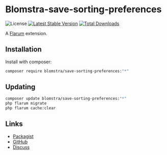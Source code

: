 # Blomstra-save-sorting-preferences

![License](https://img.shields.io/badge/license-MIT-blue.svg) [![Latest Stable Version](https://img.shields.io/packagist/v/blomstra/save-sorting-preferences.svg)](https://packagist.org/packages/blomstra/save-sorting-preferences) [![Total Downloads](https://img.shields.io/packagist/dt/blomstra/save-sorting-preferences.svg)](https://packagist.org/packages/blomstra/save-sorting-preferences)

A [Flarum](http://flarum.org) extension. 

## Installation

Install with composer:

```sh
composer require blomstra/save-sorting-preferences:"*"
```

## Updating

```sh
composer update blomstra/save-sorting-preferences:"*"
php flarum migrate
php flarum cache:clear
```

## Links

- [Packagist](https://packagist.org/packages/blomstra/save-sorting-preferences)
- [GitHub](https://github.com/blomstra/save-sorting-preferences)
- [Discuss](https://discuss.flarum.org/d/PUT_DISCUSS_SLUG_HERE)
